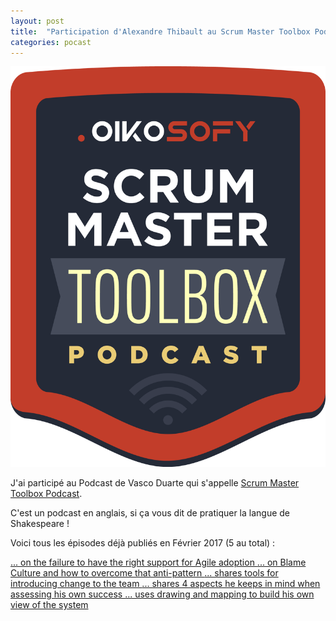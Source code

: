 ```yaml
---
layout: post
title:  "Participation d'Alexandre Thibault au Scrum Master Toolbox Podcast avec Vasco Duarte"
categories: pocast
---
```

<a href="http://scrum-master-toolbox.com/" target="smtp">
	<img src="/images/podcast_badge_final_big.png" class="img-floating-left-small">
</a> 

J'ai participé au Podcast de Vasco Duarte qui s'appelle <a href="http://scrum-master-toolbox.com/" target="smtp">Scrum Master Toolbox Podcast</a>.

C'est un podcast en anglais, si ça vous dit de pratiquer la langue de Shakespeare ! 

Voici tous les épisodes déjà publiés en Février 2017 (5 au total) :

<a href="http://scrum-master-toolbox.org/2017/02/podcast/alexandre-thibault-on-the-failure-to-have-the-right-support-for-agile-adoption/" target="smtp1">
	... on the failure to have the right support for Agile adoption
</a>

<a href="http://scrum-master-toolbox.org/2017/02/podcast/alexandre-thibault-on-blame-culture-and-how-to-overcome-that-anti-pattern/" target="smtp">
	... on Blame Culture and how to overcome that anti-pattern
</a>

<a href="http://scrum-master-toolbox.org/2017/02/podcast/alexandre-thibault-shares-tools-for-introducing-change-to-the-team/" target="smtp">
	... shares tools for introducing change to the team
</a>

<a href="http://scrum-master-toolbox.org/2017/02/podcast/alexandre-thibault-shares-4-aspects-he-keeps-in-mind-when-assessing-his-own-success/" target="smtp">
	... shares 4 aspects he keeps in mind when assessing his own success
</a>

<a href="http://scrum-master-toolbox.org/2017/02/podcast/alexandre-thibault-uses-drawing-and-mapping-to-build-his-own-view-of-the-system/" target="smtp">
	... uses drawing and mapping to build his own view of the system
</a>
